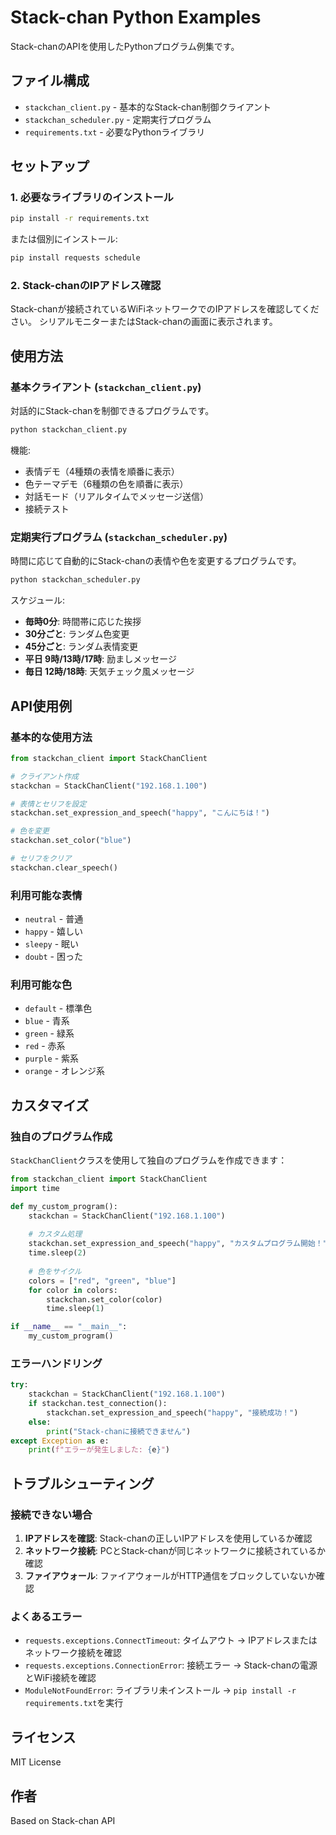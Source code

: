# Stack-chan Python Examples

Stack-chanのAPIを使用したPythonプログラム例集です。

## ファイル構成

- `stackchan_client.py` - 基本的なStack-chan制御クライアント
- `stackchan_scheduler.py` - 定期実行プログラム
- `requirements.txt` - 必要なPythonライブラリ

## セットアップ

### 1. 必要なライブラリのインストール

```bash
pip install -r requirements.txt
```

または個別にインストール:

```bash
pip install requests schedule
```

### 2. Stack-chanのIPアドレス確認

Stack-chanが接続されているWiFiネットワークでのIPアドレスを確認してください。
シリアルモニターまたはStack-chanの画面に表示されます。

## 使用方法

### 基本クライアント (`stackchan_client.py`)

対話的にStack-chanを制御できるプログラムです。

```bash
python stackchan_client.py
```

機能:
- 表情デモ（4種類の表情を順番に表示）
- 色テーマデモ（6種類の色を順番に表示）
- 対話モード（リアルタイムでメッセージ送信）
- 接続テスト

### 定期実行プログラム (`stackchan_scheduler.py`)

時間に応じて自動的にStack-chanの表情や色を変更するプログラムです。

```bash
python stackchan_scheduler.py
```

スケジュール:
- **毎時0分**: 時間帯に応じた挨拶
- **30分ごと**: ランダム色変更
- **45分ごと**: ランダム表情変更
- **平日 9時/13時/17時**: 励ましメッセージ
- **毎日 12時/18時**: 天気チェック風メッセージ

## API使用例

### 基本的な使用方法

```python
from stackchan_client import StackChanClient

# クライアント作成
stackchan = StackChanClient("192.168.1.100")

# 表情とセリフを設定
stackchan.set_expression_and_speech("happy", "こんにちは！")

# 色を変更
stackchan.set_color("blue")

# セリフをクリア
stackchan.clear_speech()
```

### 利用可能な表情

- `neutral` - 普通
- `happy` - 嬉しい
- `sleepy` - 眠い
- `doubt` - 困った

### 利用可能な色

- `default` - 標準色
- `blue` - 青系
- `green` - 緑系
- `red` - 赤系
- `purple` - 紫系
- `orange` - オレンジ系

## カスタマイズ

### 独自のプログラム作成

`StackChanClient`クラスを使用して独自のプログラムを作成できます：

```python
from stackchan_client import StackChanClient
import time

def my_custom_program():
    stackchan = StackChanClient("192.168.1.100")
    
    # カスタム処理
    stackchan.set_expression_and_speech("happy", "カスタムプログラム開始！")
    time.sleep(2)
    
    # 色をサイクル
    colors = ["red", "green", "blue"]
    for color in colors:
        stackchan.set_color(color)
        time.sleep(1)

if __name__ == "__main__":
    my_custom_program()
```

### エラーハンドリング

```python
try:
    stackchan = StackChanClient("192.168.1.100")
    if stackchan.test_connection():
        stackchan.set_expression_and_speech("happy", "接続成功！")
    else:
        print("Stack-chanに接続できません")
except Exception as e:
    print(f"エラーが発生しました: {e}")
```

## トラブルシューティング

### 接続できない場合

1. **IPアドレスを確認**: Stack-chanの正しいIPアドレスを使用しているか確認
2. **ネットワーク接続**: PCとStack-chanが同じネットワークに接続されているか確認
3. **ファイアウォール**: ファイアウォールがHTTP通信をブロックしていないか確認

### よくあるエラー

- `requests.exceptions.ConnectTimeout`: タイムアウト → IPアドレスまたはネットワーク接続を確認
- `requests.exceptions.ConnectionError`: 接続エラー → Stack-chanの電源とWiFi接続を確認
- `ModuleNotFoundError`: ライブラリ未インストール → `pip install -r requirements.txt`を実行

## ライセンス

MIT License

## 作者

Based on Stack-chan API
